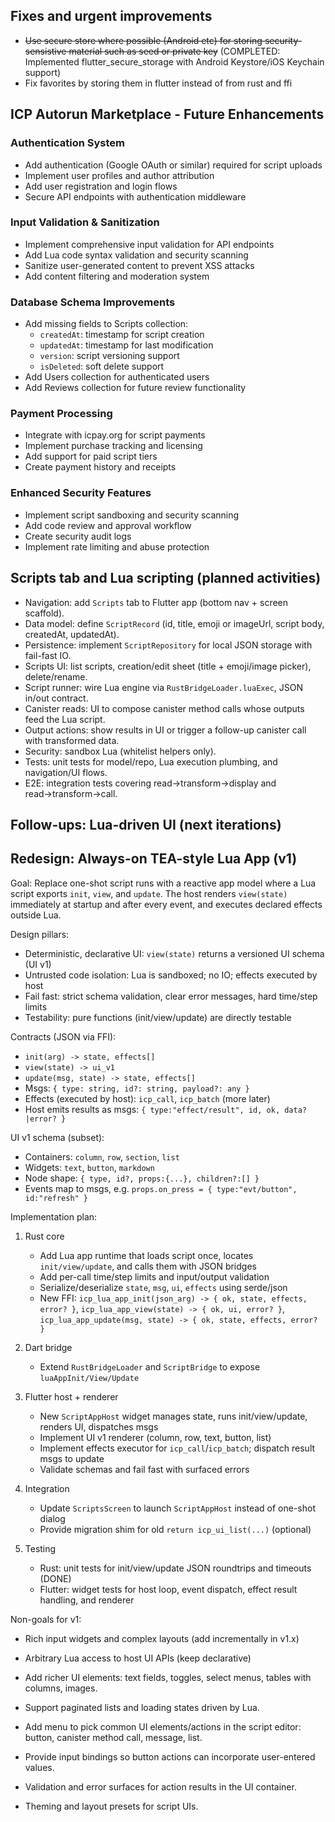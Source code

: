 ## Fixes and urgent improvements

- ~~Use secure store where possible (Android etc) for storing security-sensistive material such as seed or private key~~ (COMPLETED: Implemented flutter_secure_storage with Android Keystore/iOS Keychain support)
- Fix favorites by storing them in flutter instead of from rust and ffi

## ICP Autorun Marketplace - Future Enhancements

### Authentication System
- Add authentication (Google OAuth or similar) required for script uploads
- Implement user profiles and author attribution
- Add user registration and login flows
- Secure API endpoints with authentication middleware

### Input Validation & Sanitization
- Implement comprehensive input validation for API endpoints
- Add Lua code syntax validation and security scanning
- Sanitize user-generated content to prevent XSS attacks
- Add content filtering and moderation system

### Database Schema Improvements
- Add missing fields to Scripts collection:
  - `createdAt`: timestamp for script creation
  - `updatedAt`: timestamp for last modification
  - `version`: script versioning support
  - `isDeleted`: soft delete support
- Add Users collection for authenticated users
- Add Reviews collection for future review functionality

### Payment Processing
- Integrate with icpay.org for script payments
- Implement purchase tracking and licensing
- Add support for paid script tiers
- Create payment history and receipts

### Enhanced Security Features
- Implement script sandboxing and security scanning
- Add code review and approval workflow
- Create security audit logs
- Implement rate limiting and abuse protection

## Scripts tab and Lua scripting (planned activities)

- Navigation: add `Scripts` tab to Flutter app (bottom nav + screen scaffold).
- Data model: define `ScriptRecord` (id, title, emoji or imageUrl, script body, createdAt, updatedAt).
- Persistence: implement `ScriptRepository` for local JSON storage with fail-fast IO.
- Scripts UI: list scripts, creation/edit sheet (title + emoji/image picker), delete/rename.
- Script runner: wire Lua engine via `RustBridgeLoader.luaExec`, JSON in/out contract.
- Canister reads: UI to compose canister method calls whose outputs feed the Lua script.
- Output actions: show results in UI or trigger a follow-up canister call with transformed data.
- Security: sandbox Lua (whitelist helpers only).
- Tests: unit tests for model/repo, Lua execution plumbing, and navigation/UI flows.
- E2E: integration tests covering read→transform→display and read→transform→call.


## Follow-ups: Lua-driven UI (next iterations)

## Redesign: Always-on TEA-style Lua App (v1)

Goal: Replace one-shot script runs with a reactive app model where a Lua script exports `init`, `view`, and `update`. The host renders `view(state)` immediately at startup and after every event, and executes declared effects outside Lua.

Design pillars:
- Deterministic, declarative UI: `view(state)` returns a versioned UI schema (UI v1)
- Untrusted code isolation: Lua is sandboxed; no IO; effects executed by host
- Fail fast: strict schema validation, clear error messages, hard time/step limits
- Testability: pure functions (init/view/update) are directly testable

Contracts (JSON via FFI):
- `init(arg) -> state, effects[]`
- `view(state) -> ui_v1`
- `update(msg, state) -> state, effects[]`
- Msgs: `{ type: string, id?: string, payload?: any }`
- Effects (executed by host): `icp_call`, `icp_batch` (more later)
- Host emits results as msgs: `{ type:"effect/result", id, ok, data?|error? }`

UI v1 schema (subset):
- Containers: `column`, `row`, `section`, `list`
- Widgets: `text`, `button`, `markdown`
- Node shape: `{ type, id?, props:{...}, children?:[] }`
- Events map to msgs, e.g. `props.on_press = { type:"evt/button", id:"refresh" }`

Implementation plan:
1) Rust core
   - Add Lua app runtime that loads script once, locates `init/view/update`, and calls them with JSON bridges
   - Add per-call time/step limits and input/output validation
   - Serialize/deserialize `state`, `msg`, `ui`, `effects` using serde/json
   - New FFI: `icp_lua_app_init(json_arg) -> { ok, state, effects, error? }`, `icp_lua_app_view(state) -> { ok, ui, error? }`, `icp_lua_app_update(msg, state) -> { ok, state, effects, error? }`

2) Dart bridge
   - Extend `RustBridgeLoader` and `ScriptBridge` to expose `luaAppInit/View/Update`

3) Flutter host + renderer
   - New `ScriptAppHost` widget manages state, runs init/view/update, renders UI, dispatches msgs
   - Implement UI v1 renderer (column, row, text, button, list)
   - Implement effects executor for `icp_call`/`icp_batch`; dispatch result msgs to update
   - Validate schemas and fail fast with surfaced errors

4) Integration
   - Update `ScriptsScreen` to launch `ScriptAppHost` instead of one-shot dialog
   - Provide migration shim for old `return icp_ui_list(...)` (optional)

5) Testing
   - Rust: unit tests for init/view/update JSON roundtrips and timeouts (DONE)
   - Flutter: widget tests for host loop, event dispatch, effect result handling, and renderer

Non-goals for v1:
- Rich input widgets and complex layouts (add incrementally in v1.x)
- Arbitrary Lua access to host UI APIs (keep declarative)

- Add richer UI elements: text fields, toggles, select menus, tables with columns, images.
- Support paginated lists and loading states driven by Lua.
- Add menu to pick common UI elements/actions in the script editor: button, canister method call, message, list.
- Provide input bindings so button actions can incorporate user-entered values.
- Validation and error surfaces for action results in the UI container.
- Theming and layout presets for script UIs.

